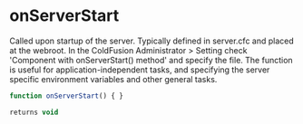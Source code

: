 # onServerStart

Called upon startup of the server. Typically defined in server.cfc and placed at the webroot. In the ColdFusion Administrator > Setting check 'Component with onServerStart() method' and specify the file. The function is useful for application-independent tasks, and specifying the server specific environment variables and other general tasks.

```javascript
function onServerStart() { }
```

```javascript
returns void
```

